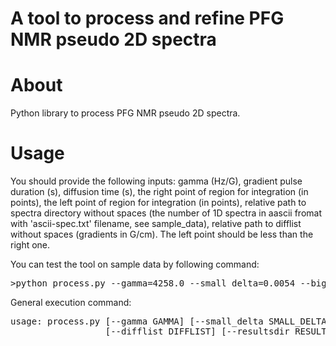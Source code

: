 <h1> A tool to process and refine PFG NMR pseudo 2D spectra </h1>
<h1> About </h1>
Python library to process PFG NMR pseudo 2D spectra.

<h1> Usage </h1>

You should provide the following inputs: gamma (Hz/G), gradient pulse duration (s), diffusion time (s), the right point of region for integration (in points), the left point of region for integration (in points), relative path to spectra directory without spaces (the number of 1D spectra in aascii fromat with 'ascii-spec.txt' filename, see sample_data), relative path to difflist without spaces (gradients in G/cm). The left point should be less than the right one.

You can test the tool on sample data by following command:
<div class="highlight highlight-source-shell"><pre>
>python process.py --gamma=4258.0 --small_delta=0.0054 --big_delta=0.1 --left_point=1000 --right_point=19000 --specdir=\sample_data\spectra --difflist=\sample_data\difflist --resultsdir=results
</div>

General execution command:
<div class="highlight highlight-source-shell"><pre>
usage: process.py [--gamma GAMMA] [--small_delta SMALL_DELTA] [--big_delta BIG_DELTA] [--left_point LEFT_POINT] [--right_point RIGHT_POINT] [--specdir SPECDIR]
                  [--difflist DIFFLIST] [--resultsdir RESULTSDIR]


</div>




